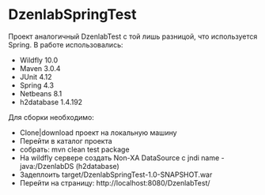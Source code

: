 # DzenlabSpringTest

Проект аналогичный DzenlabTest с той лишь разницой, что используется Spring.
В работе использовались:
* Wildfly 10.0
* Maven 3.0.4
* JUnit 4.12
* Spring 4.3
* Netbeans 8.1
* h2database 1.4.192

Для сборки необходимо:
* Clone|download проект на локальную машину
* Перейти в каталог проекта
* собрать: mvn clean test package
* На wildfly сервере создать Non-XA DataSource с jndi name - java:/DzenlabDS (h2database)
* Задеплоить target/DzenlabSpringTest-1.0-SNAPSHOT.war
* Перейти на страницу: http://localhost:8080/DzenlabTest/ 
